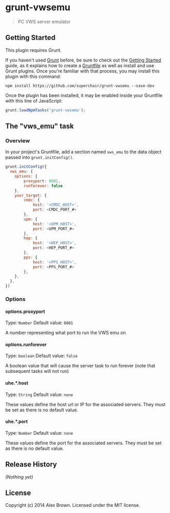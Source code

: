 # grunt-vwsemu

> PC VWS server emulator

## Getting Started
This plugin requires Grunt.

If you haven't used [Grunt](http://gruntjs.com/) before, be sure to check out the [Getting Started](http://gruntjs.com/getting-started) guide, as it explains how to create a [Gruntfile](http://gruntjs.com/sample-gruntfile) as well as install and use Grunt plugins. Once you're familiar with that process, you may install this plugin with this command:

```shell
npm install https://github.com/superchair/grunt-vwsemu --save-dev
```

Once the plugin has been installed, it may be enabled inside your Gruntfile with this line of JavaScript:

```js
grunt.loadNpmTasks('grunt-vwsemu');
```

## The "vws_emu" task

### Overview
In your project's Gruntfile, add a section named `vws_emu` to the data object passed into `grunt.initConfig()`.

```js
grunt.initConfig({
  vws_emu: {
    options: {
        proxyport: 8081,
        runforever: false
    },
    your_target: {
        cmdc: {
            host: '<CMDC_HOST>',
            port: <CMDC_PORT_#>
        },
        upm: {
            host: '<UPM_HOST>',
            port: <UPM_PORT_#>
        },
        hep: {
            host: '<HEP_HOST>',
            port: <HEP_PORT_#>
        },
        pps: {
            host: '<PPS_HOST>',
            port: <PPS_PORT_#>
        },
    },
  },
})
```

### Options

#### options.proxyport
Type: `Number`
Default value: `8081`

A number representing what port to run the VWS emu on

#### options.runforever
Type: `boolean`
Default value: `false`

A boolean value that will cause the server task to run forever (note that subsequent tasks will not run)

#### uhe.*.host
Type: `String`
Default value: `none`

These values define the host url or IP for the associated servers.  They must be set as there is no default value.

#### uhe.*.port
Type: `Number`
Default value: `none`

These values define the port for the associated servers.  They must be set as there is no default value.

## Release History
_(Nothing yet)_

## License
Copyright (c) 2014 Alex Brown. Licensed under the MIT license.
